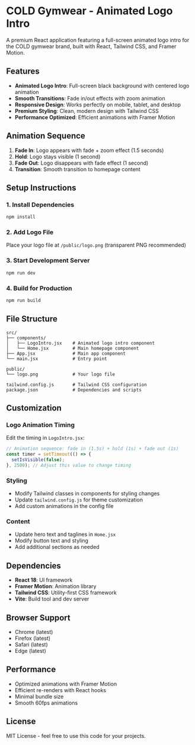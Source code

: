 # COLD Gymwear - Animated Logo Intro

A premium React application featuring a full-screen animated logo intro for the COLD gymwear brand, built with React, Tailwind CSS, and Framer Motion.

## Features

- **Animated Logo Intro**: Full-screen black background with centered logo animation
- **Smooth Transitions**: Fade in/out effects with zoom animation
- **Responsive Design**: Works perfectly on mobile, tablet, and desktop
- **Premium Styling**: Clean, modern design with Tailwind CSS
- **Performance Optimized**: Efficient animations with Framer Motion

## Animation Sequence

1. **Fade In**: Logo appears with fade + zoom effect (1.5 seconds)
2. **Hold**: Logo stays visible (1 second)
3. **Fade Out**: Logo disappears with fade effect (1 second)
4. **Transition**: Smooth transition to homepage content

## Setup Instructions

### 1. Install Dependencies
```bash
npm install
```

### 2. Add Logo File
Place your logo file at `/public/logo.png` (transparent PNG recommended)

### 3. Start Development Server
```bash
npm run dev
```

### 4. Build for Production
```bash
npm run build
```

## File Structure

```
src/
├── components/
│   ├── LogoIntro.jsx    # Animated logo intro component
│   └── Home.jsx         # Main homepage component
├── App.jsx              # Main app component
└── main.jsx             # Entry point

public/
└── logo.png             # Your logo file

tailwind.config.js       # Tailwind CSS configuration
package.json             # Dependencies and scripts
```

## Customization

### Logo Animation Timing
Edit the timing in `LogoIntro.jsx`:
```javascript
// Animation sequence: fade in (1.5s) + hold (1s) + fade out (1s)
const timer = setTimeout(() => {
  setIsVisible(false);
}, 2500); // Adjust this value to change timing
```

### Styling
- Modify Tailwind classes in components for styling changes
- Update `tailwind.config.js` for theme customization
- Add custom animations in the config file

### Content
- Update hero text and taglines in `Home.jsx`
- Modify button text and styling
- Add additional sections as needed

## Dependencies

- **React 18**: UI framework
- **Framer Motion**: Animation library
- **Tailwind CSS**: Utility-first CSS framework
- **Vite**: Build tool and dev server

## Browser Support

- Chrome (latest)
- Firefox (latest)
- Safari (latest)
- Edge (latest)

## Performance

- Optimized animations with Framer Motion
- Efficient re-renders with React hooks
- Minimal bundle size
- Smooth 60fps animations

## License

MIT License - feel free to use this code for your projects.

















